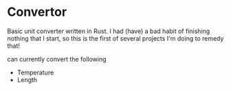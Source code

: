 # Convertor

Basic unit converter written in Rust.  I had (have) a bad habit of finishing nothing that I start, so this is the first of several projects I'm doing to remedy that!

can currently convert the following
+ Temperature
+ Length
